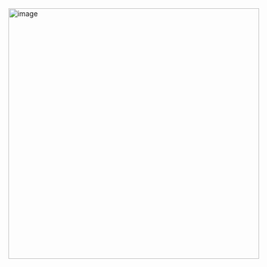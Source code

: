 <img width="497" alt="image" src="https://github.com/Revanth-Krish/codespaces-blank/assets/147156884/ebb444f6-c012-4bdd-ad90-d602ebe2f6b6">
